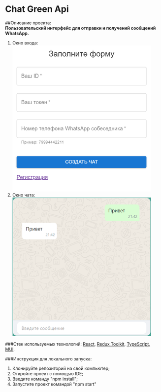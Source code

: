 # Chat Green Api

##Описание проекта:  
**Пользовательский интерфейс для отправки и получений сообщений WhatsApp.**
1) Окно входа:  
   ![join window](https://github.com/leontyevx1/chat-green-api/blob/master/src/img/join.png)
2) Окно чата:  
   ![chat window](https://github.com/leontyevx1/chat-green-api/blob/master/src/img/chat.png)

###Стек используемых технологий: [React](https://ru.reactjs.org/), [Redux Toolkit](https://redux-toolkit.js.org/), [TypeScript](https://www.typescriptlang.org/), [MUI](https://mui.com/).

###Инструкция для локального запуска:
1) Клонируйте репозиторий на свой компьютер;
2) Откройте проект с помощью IDE;
3) Введите команду "npm install";
4) Запустите проект командой "npm start"
